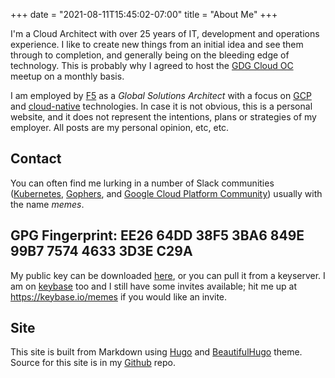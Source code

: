 +++
date = "2021-08-11T15:45:02-07:00"
title = "About Me"
+++

<!-- spell-checker: ignore freenode kubernetes keybase -->

I'm a Cloud Architect with over 25 years of IT, development and
operations experience. I like to create new things from an initial
idea and see them through to completion, and generally being on the
bleeding edge of technology. This is probably why I agreed
to host the [GDG Cloud OC](https://gdgcloudoc.com/) meetup on a monthly basis.

I am employed by [F5](https://www.f5.com/) as a *Global Solutions Architect* with
a focus on [GCP](https://cloud.google.com/) and [cloud-native](https://cncf.io/)
technologies. In case it is not obvious, this is a personal website, and it does
not represent the intentions, plans or strategies of my employer. All posts are
my personal opinion, etc, etc.

## Contact

You can often find me lurking in a number of Slack communities
([Kubernetes](https://kubernetes.slack.com),
[Gophers](https://gophers.slack.completion), and [Google Cloud
Platform Community](https://googlecloud-community.slack.com)) usually with the
name *memes*.

## GPG Fingerprint: EE26 64DD 38F5 3BA6 849E 99B7 7574 4633 3D3E C29A

My public key can be downloaded [here](757446333D3EC29A.txt), or you can pull it
from a keyserver. I am on [keybase](https://keybase.io/) too and I still have
some invites available; hit me up at https://keybase.io/memes if you
would like an invite.

## Site

This site is built from Markdown using [Hugo](https://gohugo.io) and
[BeautifulHugo](https://github.com/halogenica/beautifulhugo) theme. Source
for this site is in my [Github](https://github.com/memes/matthewemes.com) repo.
